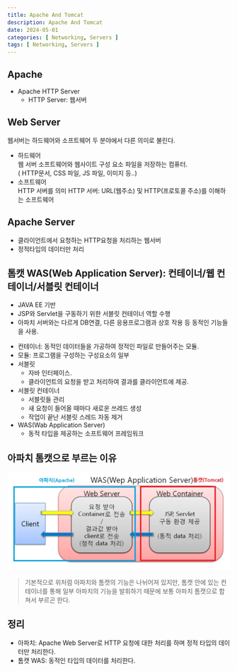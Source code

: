 ```yaml
---
title: Apache And Tomcat
description: Apache And Tomcat
date: 2024-05-01
categories: [ Networking, Servers ]
tags: [ Networking, Servers ]
---
```


## Apache

- Apache HTTP Server  
  - HTTP Server: 웹서버  

## Web Server

웹서버는 하드웨어와 소프트웨어 두 분야에서 다른 의미로 불린다.  
- 하드웨어  
  웹 서버 소프트웨어와 웹사이트 구성 요소 파일을 저장하는 컴퓨터.  
  ( HTTP문서, CSS 파일, JS 파일, 이미지 등..)  
- 소프트웨어  
  HTTP 서버를 의미
  HTTP 서버: URL(웹주소) 및 HTTP(프로토콜 주소)를 이해하는 소프트웨어 

## Apache Server

- 클라이언트에서 요청하는 HTTP요청을 처리하는 웹서버  
- 정적타입의 데이터만 처리  

## 톰캣 WAS(Web Application Server): 컨테이너/웹 컨테이너/서블릿 컨테이너

- JAVA EE 기반
- JSP와 Servlet을 구동하기 위한 서블릿 컨테이너 역할 수행
- 아파치 서버와는 다르게 DB연결, 다른 응용프로그램과 상호 작용 등 동적인 기능들을 사용.  

* 컨테이너: 동적인 데이터들을 가공하여 정적인 파일로 만들어주는 모듈.
* 모듈: 프로그램을 구성하는 구성요소의 일부
* 서블릿
	- 자바 인터페이스.
	- 클라이언트의 요청을 받고 처리하여 결과를 클라이언트에 제공.
* 서블릿 컨테이너
	- 서블릿들 관리
	- 새 요청이 들어올 때마다 새로운 쓰레드 생성
	- 작업이 끝난 서블릿 스레드 자동 제거
* WAS(Wab Application Server)
	- 동적 타입을 제공하는 소프트웨어 프레임워크
  
## 아파치 톰캣으로 부르는 이유

<img src="/assets/img/apacheTomcat.jpg" width="600px" />  
  
> 기본적으로 위처럼 아파치와 톰캣의 기능은 나뉘어져 있지만, 톰캣 안에 있는 컨테이너를 통해 일부 아파치의 기능을 발휘하기 때문에 보통 아파치 톰캣으로 합쳐서 부르곤 한다.  

## 정리

- 아파치: Apache Web Server로 HTTP 요청에 대한 처리를 하며 정적 타입의 데이터만 처리한다.  
- 톰캣 WAS: 동적인 타입의 데이터를 처리한다.  